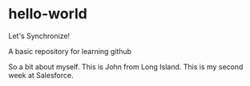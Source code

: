 # hello-world

Let's Synchronize!

A basic repository for learning github


So a bit about myself. This is John from Long Island. This is my second week at Salesforce.
<!--stackedit_data:
eyJoaXN0b3J5IjpbLTgwMDI2NDI5Nl19
-->